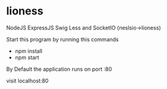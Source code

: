 lioness
=======

NodeJS ExpressJS Swig Less and SocketIO (neslsio->lioness)

Start this program by running this commands

* npm install
* npm start

By Default the application runs on port :80

visit localhost:80